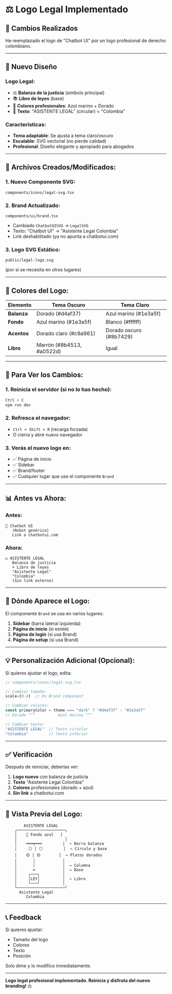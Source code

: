 # ⚖️ Logo Legal Implementado

## 🎯 Cambios Realizados

He reemplazado el logo de "Chatbot UI" por un logo profesional de derecho colombiano.

---

## 🎨 Nuevo Diseño

### Logo Legal:
- ⚖️ **Balanza de la justicia** (símbolo principal)
- 📚 **Libro de leyes** (base)
- 🔵 **Colores profesionales**: Azul marino + Dorado
- 📝 **Texto**: "ASISTENTE LEGAL" (circular) + "Colombia"

### Características:
- **Tema adaptable**: Se ajusta a tema claro/oscuro
- **Escalable**: SVG vectorial (no pierde calidad)
- **Profesional**: Diseño elegante y apropiado para abogados

---

## 📁 Archivos Creados/Modificados:

### 1. Nuevo Componente SVG:
```
components/icons/legal-svg.tsx
```

### 2. Brand Actualizado:
```
components/ui/brand.tsx
```
- Cambiado `ChatbotUISVG` → `LegalSVG`
- Texto: "Chatbot UI" → "Asistente Legal Colombia"
- Link deshabilitado (ya no apunta a chatbotui.com)

### 3. Logo SVG Estático:
```
public/legal-logo.svg
```
(por si se necesita en otros lugares)

---

## 🎨 Colores del Logo:

| Elemento | Tema Oscuro | Tema Claro |
|----------|-------------|------------|
| **Balanza** | Dorado (#d4af37) | Azul marino (#1e3a5f) |
| **Fondo** | Azul marino (#1e3a5f) | Blanco (#ffffff) |
| **Acentos** | Dorado claro (#c9a961) | Dorado oscuro (#8b7429) |
| **Libro** | Marrón (#8b4513, #a0522d) | Igual |

---

## 🔄 Para Ver los Cambios:

### 1. Reinicia el servidor (si no lo has hecho):
```powershell
Ctrl + C
npm run dev
```

### 2. Refresca el navegador:
- `Ctrl + Shift + R` (recarga forzada)
- O cierra y abre nuevo navegador

### 3. Verás el nuevo logo en:
- ✅ Página de inicio
- ✅ Sidebar
- ✅ Brand/footer
- ✅ Cualquier lugar que use el componente `Brand`

---

## 📊 Antes vs Ahora:

### Antes:
```
🤖 Chatbot UI
   (Robot genérico)
   Link a chatbotui.com
```

### Ahora:
```
⚖️ ASISTENTE LEGAL
   Balanza de justicia
   + Libro de leyes
   "Asistente Legal"
   "Colombia"
   (Sin link externo)
```

---

## 🎯 Dónde Aparece el Logo:

El componente `Brand` se usa en varios lugares:

1. **Sidebar** (barra lateral izquierda)
2. **Página de inicio** (si existe)
3. **Página de login** (si usa Brand)
4. **Página de setup** (si usa Brand)

---

## 💡 Personalización Adicional (Opcional):

Si quieres ajustar el logo, edita:

```typescript
// components/icons/legal-svg.tsx

// Cambiar tamaño:
scale={0.4}  // En Brand component

// Cambiar colores:
const primaryColor = theme === "dark" ? "#d4af37" : "#1e3a5f"
// Dorado ^^^          Azul marino ^^^

// Cambiar texto:
"ASISTENTE LEGAL"  // Texto circular
"Colombia"         // Texto inferior
```

---

## ✅ Verificación

Después de reiniciar, deberías ver:

1. **Logo nuevo** con balanza de justicia
2. **Texto** "Asistente Legal Colombia"
3. **Colores** profesionales (dorado + azul)
4. **Sin link** a chatbotui.com

---

## 🎨 Vista Previa del Logo:

```
        ASISTENTE LEGAL
    ╭─────────────────────╮
    │    🔵 Fondo azul   │
    │                     │
    │    ═══╤═══         │  ← Barra balanza
    │     ⚪ │ ⚪         │  ← Círculo y base
    │    🟡 │ 🟡        │  ← Platos dorados
    │       │            │
    │       │            │  ← Columna
    │       ═            │  ← Base
    │     ┌───┐          │
    │     │LEY│          │  ← Libro
    │     └───┘          │
    ╰─────────────────────╯
      Asistente Legal
         Colombia
```

---

## 📞 Feedback

Si quieres ajustar:
- Tamaño del logo
- Colores
- Texto
- Posición

Solo dime y lo modifico inmediatamente.

---

**Logo legal profesional implementado. Reinicia y disfruta del nuevo branding!** ⚖️














